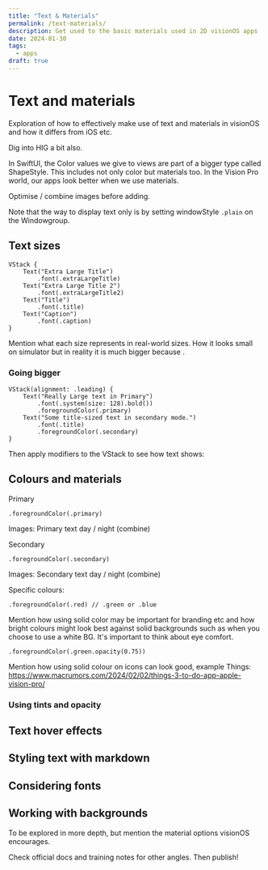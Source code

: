 ```yaml
---
title: "Text & Materials"
permalink: /text-materials/
description: Get used to the basic materials used in 2D visionOS apps
date: 2024-01-30
tags:
  - apps
draft: true
---
```


# Text and materials

Exploration of how to effectively make use of text and materials in visionOS and how it differs from iOS etc.

Dig into HIG a bit also.

In SwiftUI, the Color values we give to views are part of a bigger type called ShapeStyle. This includes not only color but materials too. In the Vision Pro world, our apps look better when we use materials.

Optimise / combine images before adding.

Note that the way to display text only is by setting windowStyle `.plain` on the Windowgroup.

## Text sizes

```
VStack {
    Text("Extra Large Title")
        .font(.extraLargeTitle)
    Text("Extra Large Title 2")
        .font(.extraLargeTitle2)
    Text("Title")
        .font(.title)
    Text("Caption")
        .font(.caption)
}
```

Mention what each size represents in real-world sizes. How it looks small on simulator but in reality it is much bigger because <reasons>.

### Going bigger

```
VStack(alignment: .leading) {
    Text("Really Large text in Primary")
        .font(.system(size: 128).bold())
        .foregroundColor(.primary)
    Text("Some title-sized text in secondary mode.")
        .font(.title)
        .foregroundColor(.secondary)
}
```

Then apply modifiers to the VStack to see how text shows:

## Colours and materials

Primary

```
.foregroundColor(.primary)
```

Images: Primary text day / night (combine)

Secondary

```
.foregroundColor(.secondary)
```

Images: Secondary text day / night (combine)

Specific colours:

```
.foregroundColor(.red) // .green or .blue
```

Mention how using solid color may be important for branding etc and how bright colours might look best against solid backgrounds such as when you choose to use a white BG. It's important to think about eye comfort.

```
.foregroundColor(.green.opacity(0.75))
```

Mention how using solid colour on icons can look good, example Things: https://www.macrumors.com/2024/02/02/things-3-to-do-app-apple-vision-pro/

### Using tints and opacity

## Text hover effects

## Styling text with markdown

## Considering fonts

## Working with backgrounds

To be explored in more depth, but mention the material options visionOS encourages.

Check official docs and training notes for other angles. Then publish!

